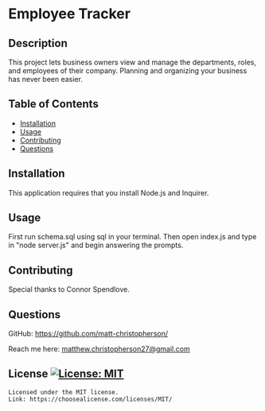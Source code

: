 # Employee Tracker
## Description
This project lets business owners view and manage the departments, roles, and employees of their company. Planning and organizing your business has never been easier.
## Table of Contents
- [Installation](#installation)
- [Usage](#usage)
- [Contributing](#contributing)
- [Questions](#questions)
## Installation
This application requires that you install Node.js and Inquirer.
## Usage
First run schema.sql using sql in your terminal. Then open index.js and type in "node server.js" and begin answering the prompts.
## Contributing
Special thanks to Connor Spendlove.
## Questions
GitHub: https://github.com/matt-christopherson/
  
Reach me here: matthew.christopherson27@gmail.com
## License [![License: MIT](https://img.shields.io/badge/License-MIT-yellow.svg)](https://opensource.org/licenses/MIT)
    Licensed under the MIT license.
    Link: https://choosealicense.com/licenses/MIT/
